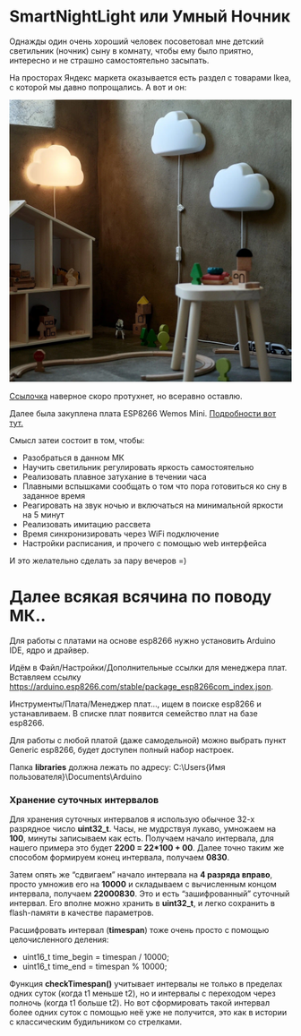# SmartNightLight или Умный Ночник

Однажды один очень хороший человек посоветовал мне детский светильник (ночник) сыну в комнату, чтобы ему было приятно, интересно и не страшно самостоятельно засыпать.

На просторах Яндекс маркета оказывается есть раздел с товарами Ikea, с которой мы давно попрощались. А вот и он:

<p align="center"><img src="supplementary_files/1.png"></p>

[Ссылочка](https://market.yandex.ru/product--upplyst-upplist-bra-svetodiodnyi-oblako-belyi/1777147671?do-waremd5=C87tfgdqqfuyrAzwJP6pmw&skuId=101853105465&sku=101853105465) наверное скоро протухнет, но всеравно оставлю.

Далее была закуплена плата ESP8266 Wemos Mini. [Подробности вот тут.](https://alexgyver.ru/lessons/esp8266/)

Смысл затеи состоит в том, чтобы:
+ Разобраться в данном МК
+ Научить светильник регулировать яркость самостоятельно
+ Реализовать плавное затухание в течении часа
+ Плавными вспышками сообщать о том что пора готовиться ко сну в заданное время
+ Реагировать на звук ночью и включаться на минимальной яркости на 5 минут
+ Реализовать имитацию рассвета
+ Время синхронизировать через WiFi подключение
+ Настройки расписания, и прочего с помощью web интерфейса

И это желательно сделать за пару вечеров =)

# Далее всякая всячина по поводу МК..

Для работы с платами на основе esp8266 нужно установить Arduino IDE, ядро и драйвер.

Идём в Файл/Настройки/Дополнительные ссылки для менеджера плат. Вставляем ссылку https://arduino.esp8266.com/stable/package_esp8266com_index.json.

Инструменты/Плата/Менеджер плат…, ищем в поиске esp8266 и устанавливаем. В списке плат появится семейство плат на базе esp8266.

Для работы с любой платой (даже самодельной) можно выбрать пункт Generic esp8266, будет доступен полный набор настроек.

Папка **libraries** должна лежать по адресу: C:\Users\{Имя пользователя}\Documents\Arduino

### Хранение суточных интервалов
Для хранения суточных интервалов я использую обычное 32-х разрядное число **uint32_t**. Часы, не мудрствуя лукаво, умножаем на **100**, минуты записываем как есть. Получаем начало интервала, для нашего примера это будет **2200 = 22*100 + 00**. Далее точно таким же способом формируем конец интервала, получаем **0830**.

Затем опять же “сдвигаем” начало интервала на **4 разряда вправо**, просто умножив его на **10000** и складываем с вычисленным концом интервала, получаем **22000830**. Это и есть “зашифрованный” суточный интервал. Его вполне можно хранить в **uint32_t**, и легко сохранить в flash-памяти в качестве параметров.

Расшифровать интервал (**timespan**) тоже очень просто с помощью целочисленного деления:

+ uint16_t time_begin = timespan / 10000;
+ uint16_t time_end = timespan % 10000;

Функция **checkTimespan()** учитывает интервалы не только в пределах одних суток (когда t1 меньше t2), но и интервалы с переходом через полночь (когда t1 больше t2). Но вот сформировать такой интервал более одних суток с помощью неё уже не получится, это как в истории с классическим будильником со стрелками.

